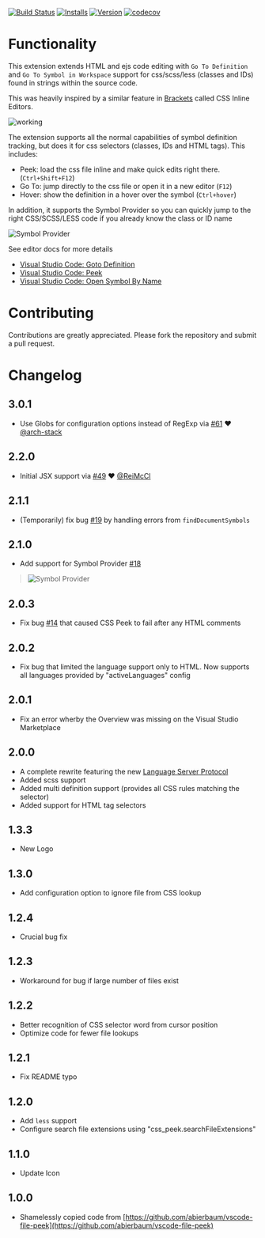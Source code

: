 [![Build Status](https://travis-ci.org/pranaygp/vscode-css-peek.svg?branch=master)](https://travis-ci.org/pranaygp/vscode-css-peek)
[![Installs](https://vsmarketplacebadge.apphb.com/installs-short/pranaygp.vscode-css-peek.svg)](https://marketplace.visualstudio.com/items?itemName=pranaygp.vscode-css-peek)
[![Version](https://vsmarketplacebadge.apphb.com/version/pranaygp.vscode-css-peek.svg)](https://marketplace.visualstudio.com/items?itemName=pranaygp.vscode-css-peek)
[![codecov](https://codecov.io/gh/pranaygp/vscode-css-peek/branch/master/graph/badge.svg)](https://codecov.io/gh/pranaygp/vscode-css-peek)

# Functionality

This extension extends HTML and ejs code editing with `Go To Definition` and `Go To Symbol in Workspace` support for css/scss/less (classes and IDs) found in strings within the source code.

This was heavily inspired by a similar feature in [Brackets](http://brackets.io/) called CSS Inline Editors.

![working](https://github.com/pranaygp/vscode-css-peek/raw/master/working.gif)

The extension supports all the normal capabilities of symbol definition tracking, but does it for css selectors (classes, IDs and HTML tags). This includes:

 * Peek: load the css file inline and make quick edits right there. (`Ctrl+Shift+F12`)
 * Go To: jump directly to the css file or open it in a new editor (`F12`)
 * Hover: show the definition in a hover over the symbol (`Ctrl+hover`)

In addition, it supports the Symbol Provider so you can quickly jump to the right CSS/SCSS/LESS code if you already know the class or ID name

![Symbol Provider](https://github.com/pranaygp/vscode-css-peek/raw/master/symbolProvider.gif)

See editor docs for more details
 * [Visual Studio Code: Goto Definition](https://code.visualstudio.com/docs/editor/editingevolved#_go-to-definition)
 * [Visual Studio Code: Peek](https://code.visualstudio.com/docs/editor/editingevolved#_peek)
 * [Visual Studio Code: Open Symbol By Name](https://code.visualstudio.com/Docs/editor/editingevolved#_open-symbol-by-name)

# Contributing

Contributions are greatly appreciated.  Please fork the repository and submit a pull request.

# Changelog

## 3.0.1

  * Use Globs for configuration options instead of RegExp via [#61](https://github.com/pranaygp/vscode-css-peek/pull/61) ❤ [@arch-stack](https://github.com/arch-stack)

## 2.2.0

  * Initial JSX support via [#49](https://github.com/pranaygp/vscode-css-peek/pull/49) ❤ [@ReiMcCl](https://github.com/ReiMcCl)

## 2.1.1

  * (Temporarily) fix bug [#19](https://github.com/pranaygp/vscode-css-peek/issues/18) by handling errors from `findDocumentSymbols`

## 2.1.0

  * Add support for Symbol Provider [#18](https://github.com/pranaygp/vscode-css-peek/issues/18)
  > ![Symbol Provider](https://github.com/pranaygp/vscode-css-peek/raw/master/symbolProvider.gif)

## 2.0.3

  * Fix bug [#14](https://github.com/pranaygp/vscode-css-peek/issues/14) that caused CSS Peek to fail after any HTML comments

## 2.0.2

  * Fix bug that limited the language support only to HTML. Now supports all languages provided by "activeLanguages" config

## 2.0.1

  * Fix an error wherby the Overview was missing on the Visual Studio Marketplace

## 2.0.0

  * A complete rewrite featuring the new [Language Server Protocol](https://github.com/Microsoft/language-server-protocol)
  * Added scss support
  * Added multi definition support (provides all CSS rules matching the selector)
  * Added support for HTML tag selectors

## 1.3.3

  * New Logo

## 1.3.0

  * Add configuration option to ignore file from CSS lookup

## 1.2.4

  * Crucial bug fix

## 1.2.3

  * Workaround for bug if large number of files exist

## 1.2.2

  * Better recognition of CSS selector word from cursor position
  * Optimize code for fewer file lookups

## 1.2.1

  * Fix README typo

## 1.2.0
    
  * Add `less` support
  * Configure search file extensions using "css_peek.searchFileExtensions"

## 1.1.0
    
  * Update Icon

## 1.0.0

  * Shamelessly copied code from [https://github.com/abierbaum/vscode-file-peek](https://github.com/abierbaum/vscode-file-peek)

